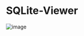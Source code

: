 # SQLite-Viewer
![image](https://user-images.githubusercontent.com/73117226/196737476-a8f4f3f8-4921-4c68-b335-c280250461d8.png)
